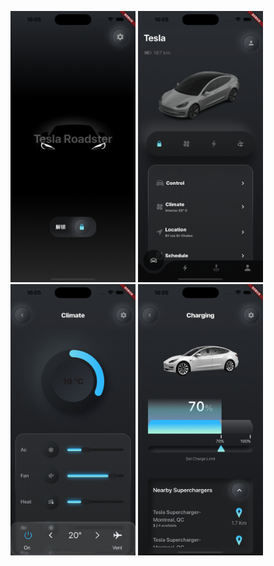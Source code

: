 <p align="left">
  <img src="https://github.com/sxm5220/tesla/blob/main/appShow/01.png" width="200" alt="截图" />
  <img src="https://github.com/sxm5220/tesla/blob/main/appShow/02.png" width="200" alt="截图" />
  <img src="https://github.com/sxm5220/tesla/blob/main/appShow/03.png" width="200" alt="截图" />
  <img src="https://github.com/sxm5220/tesla/blob/main/appShow/04.png" width="200" alt="截图" />
</p>